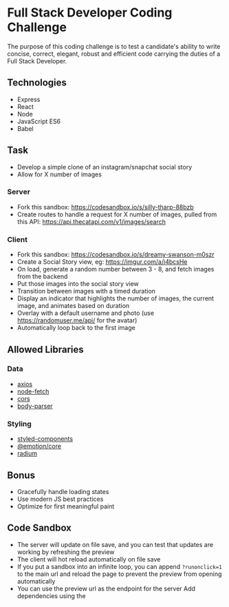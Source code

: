 # Full Stack Developer Coding Challenge

The purpose of this coding challenge is to test a candidate's ability to
write concise, correct, elegant, robust and efficient code carrying the
duties of a Full Stack Developer.

## Technologies

- Express
- React
- Node
- JavaScript ES6
- Babel

## Task

- Develop a simple clone of an instagram/snapchat social story
- Allow for X number of images

### Server

 - Fork this sandbox: https://codesandbox.io/s/silly-tharp-88bzb
 - Create routes to handle a request for X number of images, pulled from this API: https://api.thecatapi.com/v1/images/search
 
 ### Client
 
 - Fork this sandbox: https://codesandbox.io/s/dreamy-swanson-m0szr
 - Create a Social Story view, eg: https://imgur.com/a/i4bcsHe
 - On load, generate a random number between 3 - 8, and fetch images from the backend
 - Put those images into the social story view
 - Transition between images with a timed duration
 - Display an indicator that highlights the number of images, the current image, and animates based on duration
 - Overlay with a default username and photo (use https://randomuser.me/api/ for the avatar)
 - Automatically loop back to the first image
 
 ## Allowed Libraries

### Data
- [axios](https://www.npmjs.com/package/axios)
- [node-fetch](https://www.npmjs.com/package/node-fetch)
- [cors](https://www.npmjs.com/package/cors)
- [body-parser](https://www.npmjs.com/package/body-parser)

### Styling
- [styled-components](https://www.npmjs.com/package/styled-components)
- [@emotion/core](https://www.npmjs.com/package/@emotion/core)
- [radium](https://www.npmjs.com/package/radium)

## Bonus

- Gracefully handle loading states
- Use modern JS best practices
- Optimize for first meaningful paint

## Code Sandbox

- The server will update on file save, and you can test that updates are working by refreshing the preview
- The client will hot reload automatically on file save
- If you put a sandbox into an infinite loop, you can append `?runonclick=1` to the main url and reload the page to prevent the preview from opening automatically
- You can use the preview url as the endpoint for the server
Add dependencies using the 
